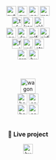<!--- LANGUAGES -->
<p align="center">
  <a href="#"><img src="https://img.shields.io/badge/Python-14354C?style=for-the-badge&logo=python&logoColor=white" alt="python" height="26" /></a>
  <a href="#"><img src="https://img.shields.io/badge/numpy-%23013243.svg?style=for-the-badge&logo=numpy&logoColor=white" alt="numpy" height="26" /></a>
  <a href="#"><img src="https://img.shields.io/badge/pandas-%23150458.svg?style=for-the-badge&logo=pandas&logoColor=white" alt="pandas" height="26" /></a>
  <a href="#"><img src="https://img.shields.io/badge/matplotlib-175880.svg?style=for-the-badge&logo=matplotlib&logoColor=white" alt="matplotlib" height="26" /></a>
  <br>
  <a href="#"><img src="https://img.shields.io/badge/TensorFlow-FF6F00?style=for-the-badge&logo=tensorflow&logoColor=white" alt="tf" height="26" /></a>
  <a href="#"><img src="https://img.shields.io/badge/Keras-%23D00000.svg?style=for-the-badge&logo=Keras&logoColor=white" alt="keras" height="26" /></a>
  <a href="#"><img src="https://img.shields.io/badge/scikit--learn-%23F7931E.svg?style=for-the-badge&logo=scikit-learn&logoColor=white" alt="sklearn" height="26" /></a>
  <br>
  <a href="#"><img src="https://img.shields.io/badge/Google_Cloud-4285F4?style=for-the-badge&logo=google-cloud&logoColor=white" alt="gcp" height="26" /></a>
  <a href="#"><img src="https://img.shields.io/badge/Docker-0092e7.svg?style=for-the-badge&logo=docker&logoColor=white" alt="docker" height="26" /></a>
  <a href="#"><img src="https://img.shields.io/badge/mlflow-blue.svg?style=for-the-badge&logo=mlflow&logoColor=white" alt="mlflow" height="26" /></a>
  <a href="#"><img src="https://img.shields.io/badge/Apache%20Airflow-017CEE?style=for-the-badge&logo=Apache%20Airflow&logoColor=white" alt="airflow" height="26" /></a>
  <br>
  <a href="#"><img src="https://img.shields.io/badge/fastapi-05978a.svg?style=for-the-badge&logo=fastapi&logoColor=white" alt="fastapi" height="26" /></a>
  <a href="#"><img src="https://img.shields.io/badge/uvicorn-pink.svg?style=for-the-badge&logo=gunicorn&logoColor=purple" alt="uvicorn" height="26" /></a>
  <a href="#"><img src="https://img.shields.io/badge/streamlit-black?style=for-the-badge&logo=streamlit&logoColor=white" alt="streamlit" height="26" /></a>
  <br>
  <a href="#"><img src="https://img.shields.io/badge/-Gradio-3E8EFB?style=for-the-badge&logo=gradio&logoColor=white" alt="gradio" height="26" /></a>
  <a href="#"><img src="https://img.shields.io/badge/-HuggingFace-3B4252?style=for-the-badge&logo=huggingface&logoColor=white" alt="huggingface" height="26" /></a>
  <br>
<br>
<br>
</p>

<!--- LE WAGON -->
<p align="center">
  <a href="#"><img alt="wagon" height="40" src="https://asset.brandfetch.io/iduHcppxLh/id60eXK-ZD.svg"  /></a>
  <br>
  <a href="#"><img src="https://img.shields.io/badge/bootcamp-data_science_&_AI-lightgrey?style=flat" alt="bootcamp" height="26" /></a>
  <a href="#"><img src="https://img.shields.io/badge/completed-Jun_2024-green?style=flat" alt="completion" height="26" /></a>
  <br>
  <a href="#"><img src="https://img.shields.io/badge/bootcamp-data_engineering-lightgrey?style=flat" alt="bootcamp" height="26" /></a>
  <a href="#"><img src="https://img.shields.io/badge/completed-Nov_2024-green?style=flat" alt="completion" height="26" /></a>
  <br>
  <br>
</p>

<!--- LIVE PROJECT -->
<h3 align="center">🚀 Live project</h3>
<p align="center">
  <!--An AI assistant specialised in French Human Resources  👉-->
  <a href="https://huggingface.co/spaces/edouardfoussier/rag-rh-assistant"><img src="https://img.shields.io/badge/🤗-HuggingFace%20Space-blue" alt="huggingfacespace" height="26" /></a>
  <!-- <img src="https://img.shields.io/badge/Live%20Project-🚀-orange?style=flat" alt="live project" height="26" /> -->
  <br>
  <br>
</p>
<!--
**edouardfoussier/edouardfoussier** is a ✨ _special_ ✨ repository because its `README.md` (this file) appears on your GitHub profile.

Here are some ideas to get you started:

- 🔭 I’m currently working on ...
- 🌱 I’m currently learning ...
- 👯 I’m looking to collaborate on ...
- 🤔 I’m looking for help with ...
- 💬 Ask me about ...
- 📫 How to reach me: ...
- 😄 Pronouns: ...
- ⚡ Fun fact: ...
-->
